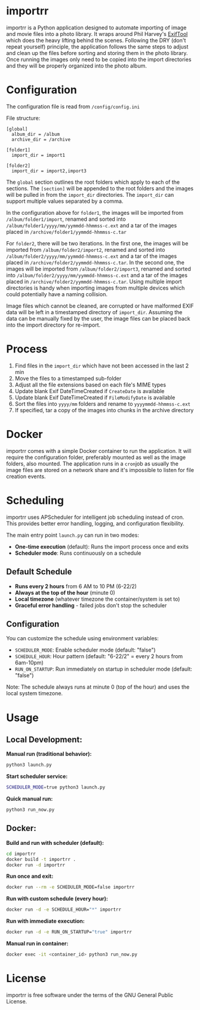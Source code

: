 # importrr

importrr is a Python application designed to automate importing of image and movie files into a photo library.  It wraps around Phil Harvey's [ExifTool](https://exiftool.org/) which does the heavy lifting behind the scenes.  Following the DRY (don't repeat yourself) principle, the application follows the same steps to adjust and clean up the files before sorting and storing them in the photo library.  Once running the images only need to be copied into the import directories and they will be properly organized into the photo album.

# Configuration

The configuration file is read from <code>/config/config.ini</code>

File structure:

    [global]
      album_dir = /album
      archive_dir = /archive

    [folder1]
      import_dir = import1

    [folder2]
      import_dir = import2,import3

The <code>global</code> section outlines the root folders which apply to each of the sections.  The <code>[section]</code> will be appended to the root folders and the images will be pulled in from the <code>import_dir</code> directories.  The <code>import_dir</code> can support multiple values separated by a comma.

In the configuration above for <code>folder1</code>, the images will be imported from <code>/album/folder1/import</code>, renamed and sorted into <code>/album/folder1/yyyy/mm/yymmdd-hhmmss-c.ext</code> and a tar of the images placed in <code>/archive/folder1/yymmdd-hhmmss-c.tar</code>

For <code>folder2</code>, there will be two iterations.  In the first one, the images will be imported from <code>/album/folder2/import2</code>, renamed and sorted into <code>/album/folder2/yyyy/mm/yymmdd-hhmmss-c.ext</code> and a tar of the images placed in <code>/archive/folder2/yymmdd-hhmmss-c.tar</code>.  In the second one, the images will be imported from <code>/album/folder2/import3</code>, renamed and sorted into <code>/album/folder2/yyyy/mm/yymmdd-hhmmss-c.ext</code> and a tar of the images placed in <code>/archive/folder2/yymmdd-hhmmss-c.tar</code>.  Using multiple import directories is handy when importing images from multiple devices which could potentially have a naming collision.

Image files which cannot be cleaned, are corrupted or have malformed EXIF data will be left in a timestamped directory of <code>import_dir</code>.  Assuming the data can be manually fixed by the user, the image files can be placed back into the import directory for re-import.  

# Process

1. Find files in the <code>import_dir</code> which have not been accessed in the last 2 min
2. Move the files to a timestamped sub-folder
3. Adjust all the file extensions based on each file's MIME types
4. Update blank Exif DateTimeCreated if <code>CreateDate</code> is available
5. Update blank Exif DateTimeCreated if <code>FileModifyDate</code> is available
6. Sort the files into <code>yyyy/mm</code> folders and rename to <code>yyyymmdd-hhmmss-c.ext</code>
7. If specified, tar a copy of the images into chunks in the archive directory

# Docker

importrr comes with a simple Docker container to run the application.  It will require the configuration folder, preferably mounted as well as the image folders, also mounted.  The application runs in a <code>cron</code>job as usually the image files are stored on a network share and it's impossible to listen for file creation events.  

# Scheduling

importrr uses APScheduler for intelligent job scheduling instead of cron. This provides better error handling, logging, and configuration flexibility.

The main entry point `launch.py` can run in two modes:
- **One-time execution** (default): Runs the import process once and exits
- **Scheduler mode**: Runs continuously on a schedule

## Default Schedule
- **Runs every 2 hours** from 6 AM to 10 PM (6-22/2)
- **Always at the top of the hour** (minute 0)
- **Local timezone** (whatever timezone the container/system is set to)
- **Graceful error handling** - failed jobs don't stop the scheduler

## Configuration

You can customize the schedule using environment variables:

- `SCHEDULER_MODE`: Enable scheduler mode (default: "false")
- `SCHEDULE_HOUR`: Hour pattern (default: "6-22/2" = every 2 hours from 6am-10pm)
- `RUN_ON_STARTUP`: Run immediately on startup in scheduler mode (default: "false")

Note: The schedule always runs at minute 0 (top of the hour) and uses the local system timezone.

# Usage

## Local Development:

**Manual run (traditional behavior):**
```bash
python3 launch.py
```

**Start scheduler service:**
```bash
SCHEDULER_MODE=true python3 launch.py
```

**Quick manual run:**
```bash
python3 run_now.py
```

## Docker:

**Build and run with scheduler (default):**
```bash
cd importrr    
docker build -t importrr .
docker run -d importrr
```

**Run once and exit:**
```bash
docker run --rm -e SCHEDULER_MODE=false importrr
```

**Run with custom schedule (every hour):**
```bash
docker run -d -e SCHEDULE_HOUR="*" importrr
```

**Run with immediate execution:**
```bash
docker run -d -e RUN_ON_STARTUP="true" importrr
```

**Manual run in container:**
```bash
docker exec -it <container_id> python3 run_now.py
```

# License

importrr is free software under the terms of the GNU General Public License.